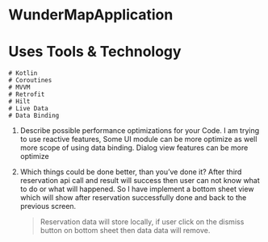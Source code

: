 # WunderMapApplication

# Uses Tools & Technology

    # Kotlin
    # Coroutines
    # MVVM
    # Retrofit
    # Hilt
    # Live Data
    # Data Binding

1. Describe possible performance optimizations for your Code. I am trying to use reactive features,
   Some UI module can be more optimize as well more scope of using data binding. Dialog view
   features can be more optimize


2. Which things could be done better, than you’ve done it? After third reservation api call and
   result will success then user can not know what to do or what will happened. So I have implement
   a bottom sheet view which will show after reservation successfully done and back to the previous
   screen.
   > Reservation data will store locally,
   > if user click on the dismiss button on bottom sheet then data data will remove.